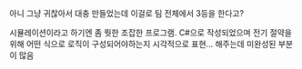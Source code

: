 아니 그냥 귀찮아서 대충 만들었는데 이걸로 팀 전체에서 3등을 한다고?

시뮬레이션이라고 하기엔 좀 뭣한 조잡한 프로그램.
C#으로 작성되었으며 전기 절약을 위해 어떤 식으로 로직이 구성되어야하는지 시각적으로 표현...
해주는데 미완성된 부분이 많음
